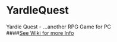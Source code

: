 # YardleQuest
Yardle Quest - ...another RPG Game for PC
<br>
####[See Wiki for more Info](https://github.com/YardleNet/YardleQuest/wiki)


